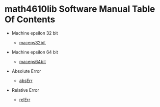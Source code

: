 # math4610lib Software Manual Table Of Contents

* Machine epsilon 32 bit
  - [maceps32bit](./maceps32bit.md)

* Machine epsilon 64 bit
  - [maceps64bit](./maceps64bit.md)

* Absolute Error
  - [absErr](./absErr.md)

* Relative Error
  - [relErr](./relErr.md)
